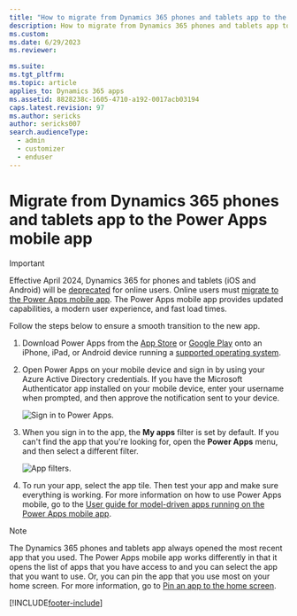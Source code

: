 ```yaml
---
title: "How to migrate from Dynamics 365 phones and tablets app to the Power Apps mobile app (Dynamics 365 apps)| MicrosoftDocs"
description: How to migrate from Dynamics 365 phones and tablets app to the Power Apps mobile app. 
ms.custom: 
ms.date: 6/29/2023
ms.reviewer: 

ms.suite: 
ms.tgt_pltfrm: 
ms.topic: article
applies_to: Dynamics 365 apps
ms.assetid: 8828238c-1605-4710-a192-0017acb03194
caps.latest.revision: 97
ms.author: sericks
author: sericks007
search.audienceType: 
  - admin
  - customizer
  - enduser
---
```


# Migrate from Dynamics 365 phones and tablets app to the Power Apps mobile app 

> [!Important]
> Effective April 2024, Dynamics 365 for phones and tablets (iOS and Android) will be [deprecated](/power-platform/important-changes-coming#dynamics-365-for-phones-and-tablets-will-be-deprecated-for-online-users-and-replaced-by-power-apps) for online users. Online users must [migrate to the Power Apps mobile app](migration.md). The Power Apps mobile app provides updated capabilities, a modern user experience, and fast load times.

Follow the steps below to ensure a smooth transition to the new app.

1. Download Power Apps from the [App Store](https://itunes.apple.com/app/powerapps/id1047318566?mt=8) or [Google Play](https://play.google.com/store/apps/details?id=com.microsoft.msapps) onto an iPhone, iPad, or Android device running a [supported operating system](/powerapps/maker/canvas-apps/limits-and-config). 

2. Open Power Apps on your mobile device and sign in by using your Azure Active Directory credentials. If you have the Microsoft Authenticator app installed on your mobile device, enter your username when prompted, and then approve the notification sent to your device.

   ![Sign in to Power Apps.](media/powerapps_mobile_app_signin_screen.png "Sign in to Power Apps")


3. When you sign in to the app, the **My apps** filter is set by default. If you can't find the app that you're looking for, open the **Power Apps** menu, and then select a different filter. 

   ![App filters.](media/filter-menu.png "App filters")
   
4. To run your app, select the app tile. Then test your app and make sure everything is working. For more information on how to use Power Apps mobile, go to the [User guide for model-driven apps running on the Power Apps mobile app](/powerapps/user/use-custom-model-driven-app-on-mobile).


> [!NOTE]
> The Dynamics 365 phones and tablets app always opened the most recent app that you used. The Power Apps mobile app works differently in that it opens the list of apps that you have access to and you can select the app that you want to use. Or, you can pin the app that you use most on your home screen. For more information, go to [Pin an app to the home screen](/powerapps/user/run-canvas-and-model-apps-on-mobile#pin-an-app-to-the-home-screen).



[!INCLUDE[footer-include](../includes/footer-banner.md)]
